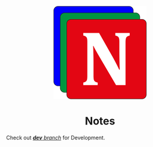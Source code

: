 <div align="center">
    <a name="logo" href="https://github.com/Karna98/Save-Tabs">
        <img src="Notes_Logo_250.png" alt="Notes Logo">
    </a>
    <h1>Notes</h1>
</div>

Check out [***dev** branch*](https://github.com/Karna98/Notes/tree/dev) for Development.